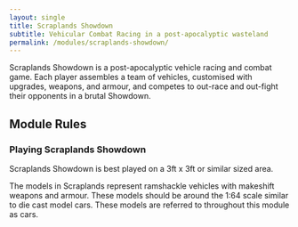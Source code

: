 ```yaml
---
layout: single
title: Scraplands Showdown
subtitle: Vehicular Combat Racing in a post-apocalyptic wasteland
permalink: /modules/scraplands-showdown/
---
```


Scraplands Showdown is a post-apocalyptic vehicle racing and combat game. Each player assembles a team of vehicles, customised with upgrades, weapons, and armour, and competes to out-race and out-fight their opponents in a brutal Showdown.

## Module Rules

### Playing Scraplands Showdown

Scraplands Showdown is best played on a 3ft x 3ft or similar sized area.

The models in Scraplands represent ramshackle vehicles with makeshift weapons and armour. These models should be around the 1:64 scale similar to die cast model cars. These models are referred to throughout this module as cars.